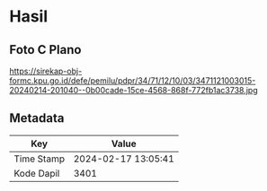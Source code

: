 # Hasil

## Foto C Plano

https://sirekap-obj-formc.kpu.go.id/defe/pemilu/pdpr/34/71/12/10/03/3471121003015-20240214-201040--0b00cade-15ce-4568-868f-772fb1ac3738.jpg


## Metadata

| Key        | Value               |
| ---------- | ------------------- |
| Time Stamp | 2024-02-17 13:05:41 |
| Kode Dapil | 3401                |



